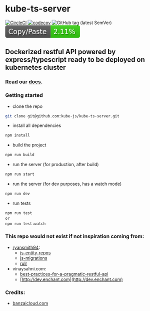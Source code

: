 # kube-ts-server
[![CircleCI](https://circleci.com/gh/kube-js/kube-ts-server.svg?style=svg)](https://circleci.com/gh/kube-js/kube-ts-server)
[![codecov](https://codecov.io/gh/kube-js/kube-ts-server/branch/master/graph/badge.svg)](https://codecov.io/gh/kube-js/kube-ts-server)
![GitHub tag (latest SemVer)](https://img.shields.io/github/tag/kube-js/kube-ts-server.svg)
![jscpd](assets/jscpd-badge.svg)

## Dockerized restful API powered by express/typescript ready to be deployed on kubernetes cluster

### Read our [docs](https://kubetsserver.docs.apiary.io).

### Getting started
- clone the repo
```sh
git clone git@github.com:kube-js/kube-ts-server.git
```
- install all dependencies
```sh
npm install
```
- build the project
```sh
npm run build
```
- run the server (for production, after build)
```sh
npm run start
```
- run the server (for dev purposes, has a watch mode)
```sh
npm run dev
```
- run tests
```sh
npm run test 
or
npm run test:watch
```

### This repo would not exist if not inspiration coming from:
  - [ryansmith94](https://github.com/ryansmith94):
    - [js-entity-repos](https://github.com/js-entity-repos)
    - [js-migrations](https://github.com/js-migrations)
    - [rulr](https://github.com/ryansmith94/rulr/)
  - vinaysahni.com: 
    - [best-practices-for-a-pragmatic-restful-api](https://www.vinaysahni.com/best-practices-for-a-pragmatic-restful-api)
    - [http://dev.enchant.com](http://dev.enchant.com)

### Credits:
- [banzaicloud.com](https://banzaicloud.com/blog/nodejs-in-production/)
